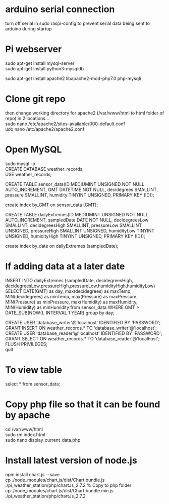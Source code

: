 # arduino serial connection
turn off serial in sudo raspi-config to prevent serial data being sent to arduino during startup <br>

# Pi webserver
sudo apt-get install mysql-server <br>
sudo apt-get install python3-mysqldb <br>

sudo apt-get install apache2 libapache2-mod-php7.0 php-mysqli <br>


# Clone git repo

then change working directory for apache2 (/var/www/html to html folder of repo) in 2 locations... <br>
sudo nano /etc/apache2/sites-available/000-default.conf <br>
udo nano /etc/apache2/apache2.conf <br>
 

# Open MySQL
sudo mysql -p <br>
CREATE DATABASE weather_records; <br>
USE weather_records; <br>

CREATE TABLE sensor_data(ID MEDIUMINT UNSIGNED NOT NULL AUTO_INCREMENT, GMT DATETIME NOT NULL, decidegrees SMALLINT, pressure SMALLINT, humidity TINYINT UNSIGNED, PRIMARY KEY (ID)); <br>

create index by_GMT on sensor_data (GMT);<br>

CREATE TABLE dailyExtremes(ID MEDIUMINT UNSIGNED NOT NULL AUTO_INCREMENT, sampledDate DATE NOT NULL, decidegreesLow SMALLINT, decidegreesHigh SMALLINT, pressureLow SMALLINT UNSIGNED, pressureHigh SMALLINT UNSIGNED, humidityLow TINYINT UNSIGNED, humidityHigh TINYINT UNSIGNED, PRIMARY KEY (ID));

create index by_date on dailyExtremes (sampledDate);

# If adding data at a later date
INSERT INTO dailyExtremes (sampledDate, decidegreesHigh, decidegreesLow,pressureHigh,pressureLow,humidityHigh,humidityLow) SELECT DATE(GMT) as day, max(decidegrees) as maxTemp, MIN(decidegrees) as minTemp, max(Pressure) as maxPressure, MIN(Pressure) as minPressure, max(Humidity) as maxHumidity, MIN(Humidity) as minHumidity from sensor_data WHERE GMT > DATE_SUB(NOW(), INTERVAL 1 YEAR) group by day;



CREATE USER 'database_writer'@'localhost' IDENTIFIED BY 'PASSWORD'; <br>
GRANT INSERT ON weather_records.* TO 'database_writer'@'localhost'; <br>
CREATE USER 'database_reader'@'localhost' IDENTIFIED BY 'PASSWORD'; <br>
GRANT SELECT ON weather_records.* TO 'database_reader'@'localhost'; <br>
FLUSH PRIVILEGES; <br>
quit <br>

# To view table
select * from sensor_data; <br>

# Copy php file so that it can be found by apache
cd /var/www/html <br>
sudo rm index.html <br>
sudo nano display_current_data.php <br>



# Install latest version of node.js
npm install chart.js --save<br>
cp ./node_modules/chart.js/dist/Chart.bundle.js ./pi_weather_station/php/chartJs_2.7.2		% Copy to php folder<br>
cp ./node_modules/chart.js/dist/Chart.bundle.min.js ./pi_weather_station/php/chartJs_2.7.2<br>
